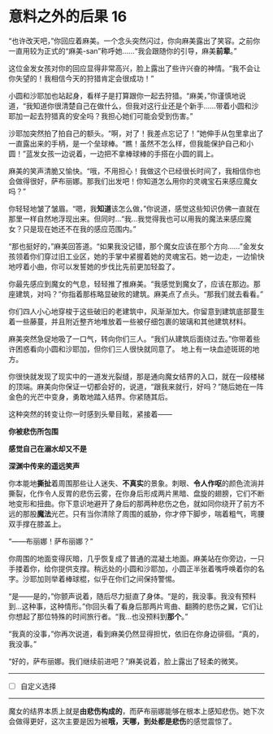 # 意料之外的后果 16

“也许改天吧，”你回应着麻美。一个念头突然闪过，你向麻美露出了笑容。之前你一直用较为正式的“麻美-san”称呼她……“我会跟随你的引导，麻美**前辈**。”

这位金发女孩对你的回应显得非常高兴，脸上露出了些许兴奋的神情。“我不会让你失望的！我相信今天的狩猎肯定会很成功！”

小圆和沙耶加也站起身，看样子是打算跟你一起去狩猎。“麻美，”你谨慎地说道，“我知道你很清楚自己在做什么，但我对这行业还是个新手……带着小圆和沙耶加一起去狩猎真的安全吗？我担心她们可能会受到伤害。”

沙耶加突然拍了拍自己的额头。“啊，对了！我差点忘记了！”她伸手从包里拿出了一直露出来的手柄，是一个垒球棒。“瞧！虽然不怎么样，但我能保护自己和小圆！”蓝发女孩一边说着，一边把不拿棒球棒的手搭在小圆的肩上。

麻美的笑声清脆又愉快。“哦，不用担心！我做这个已经很长时间了，我相信你也会做得很好，萨布丽娜。那我们出发吧！你知道怎么用你的灵魂宝石来感应魔女吗？”

你轻轻地皱了皱眉。“嗯，我**知道**该怎么做，”你说道，感觉这些知识仿佛一直就在那里一样自然地浮现出来。但同时...“我...我觉得我也可以用我的魔法来感应魔女？只是现在她还不在我的感应范围内。”

“那也挺好的，”麻美回答道。“如果我没记错，那个魔女应该在那个方向……”金发女孩领着你们穿过旧工业区，她的手掌中紧握着她的灵魂宝石。她一边走，一边愉快地哼着小曲，你可以发誓她的步伐比先前更加轻盈了。

你最先感应到魔女的气息，轻轻推了推麻美。“我感觉到魔女了，应该在那边。那座建筑，对吗？”你指着那栋略显破败的建筑。麻美点了点头。“那我们就去看看。”

你们四人小心地穿梭于这些破旧的老建筑中，风渐渐加大。你留意到建筑底部蔓生着一些藤蔓，并且附近整齐地堆放着一些被仔细包裹的玻璃和其他建筑材料。

麻美突然急促地吸了一口气，转向你们三人。“我们从建筑后面绕过去。”你带着些许困惑看向小圆和沙耶加，但你们三人很快就同意了。
地上有一块血迹斑斑的地方。

你很快就发现了现实中的一道发光裂缝，那是通向魔女结界的入口，就在一段楼梯的顶端。麻美向你保证一切都会好的，说道，“跟我来就行，好吗？”随后她在一阵金色的光芒中变身，勇敢地踏入结界。你紧随其后。

这种突然的转变让你一时感到头晕目眩，紧接着——

**你被悲伤所包围**​

**感觉自己在溺水却又不是**​

**深渊中传来的遥远笑声**

你本能地**撕扯**着周围那些让人迷失、**不真实**的景象。刺眼、**令人作呕**的颜色流淌并撕裂，化作令人反胃的悲伤云雾，在你身后形成两片黑暗、盘旋的翅膀，它们不断地变形和扭曲。你下意识地避开了身后的那两种悲伤之色，就如同你绕开了前方不远的那股**魔法**光芒。只有当你清除了周围的威胁，你才停下脚步，喘着粗气，弯腰双手撑在膝盖上。

“——布丽娜！萨布丽娜？”

你周围的地面变得灰暗，几乎恢复成了普通的混凝土地面。麻美站在你旁边，一只手搂着你，给你提供支撑。稍远处的小圆和沙耶加，小圆正半张着嘴呼唤着你的名字。沙耶加则举着棒球棍，似乎在你们之间保持警惕。

“是——是的，”你颤声说着，随后尽力挺直了身体。“是的，我没事。我没有预料到...这种事，这种情形。”你回头看了看身后那两片弯曲、翻腾的悲伤之翼，它们让你想起了那位特殊的时间旅行者。“我...也没预料到**那个**。”

“我真的没事，”你再次说道，看到麻美仍然显得担忧，依旧在你身边徘徊。“真的，我没事。”

“好的，萨布丽娜。我们继续前进吧？”麻美说着，脸上露出了轻柔的微笑。

---

- [ ] 自定义选择

---

魔女的结界本质上就是**由悲伤构成的**，而萨布丽娜能够在根本上感知悲伤。她下次会做得更好，这次主要是因为被**哦，天哪，到处都是悲伤**的感觉震惊了。
